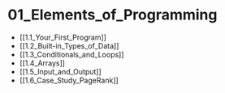 # 01_Elements_of_Programming
- [[1.1_Your_First_Program]]
- [[1.2_Built-in_Types_of_Data]]
- [[1.3_Conditionals_and_Loops]]
- [[1.4_Arrays]]
- [[1.5_Input_and_Output]]
- [[1.6_Case_Study_PageRank]]
